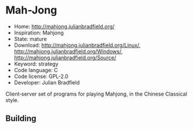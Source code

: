 # Mah-Jong

- Home: http://mahjong.julianbradfield.org/
- Inspiration: Mahjong
- State: mature
- Download: http://mahjong.julianbradfield.org/Linux/, http://mahjong.julianbradfield.org/Windows/, http://mahjong.julianbradfield.org/Source/
- Keyword: strategy
- Code language: C
- Code license: GPL-2.0
- Developer: Julian Bradfield

Client‐server set of programs for playing Mahjong, in the Chinese Classical style.

## Building
